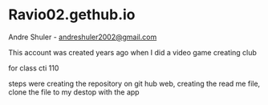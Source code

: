# Ravio02.gethub.io

Andre Shuler -  andreshuler2002@gmail.com

This account was created years ago when I did a video game creating club

for class cti 110

steps were creating the repository on git hub web, creating the read me file, clone the file to my destop with the app
